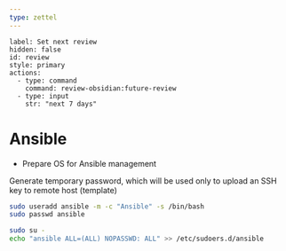 ```yaml
---
type: zettel
---
```


```meta-bind-button
label: Set next review
hidden: false
id: review
style: primary
actions:
  - type: command
    command: review-obsidian:future-review
  - type: input
    str: "next 7 days"
```

# Ansible

- Prepare OS for Ansible management

Generate temporary password, which will be used only to upload an SSH key to remote host (template)

```bash
sudo useradd ansible -m -c "Ansible" -s /bin/bash
sudo passwd ansible

sudo su -
echo "ansible ALL=(ALL) NOPASSWD: ALL" >> /etc/sudoers.d/ansible
```

